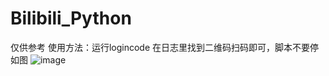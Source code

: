 # Bilibili_Python
仅供参考
使用方法：运行logincode 在日志里找到二维码扫码即可，脚本不要停
如图
![image](https://github.com/wangquanfugui233/Bilibili_Python/assets/63834404/a4b30b78-61a1-443e-b75d-db5c73683ac2)
